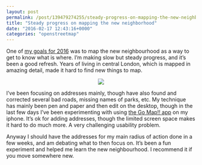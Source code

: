 ```yaml
---
layout: post
permalink: /post/139479274255/steady-progress-on-mapping-the-new-neighborhood
title: "Steady progress on mapping the new neighborhood"
date: "2016-02-17 12:43:16+0000"
categories: "openstreetmap"
---
```

One of <a href="http://www.freyfogle.com/post/138272982085/goals-for-2016">my goals for 2016</a> was to map the new neighbourhood as a way to get to know what is where. I’m making slow but steady progress, and it’s been a good refresh. Years of living in central London, which is mapped in amazing detail, made it hard to find new things to map. 

<center><figure data-orig-width="1670" data-orig-height="1038" class="tmblr-full"><center><img data-orig-width="1670" data-orig-height="1038" src="http://66.media.tumblr.com/1c913d5007425c558c81a603703fe2a3/tumblr_inline_o2ow8rNF2Y1ravz8f_540.png"/></center></figure></center><p/>
I’ve been focusing on addresses mainly, though have also found and corrected several bad roads, missing names of parks, etc. My technique has mainly been pen and paper and then edit on the desktop, though in the last few days I’ve been experimenting with using <a href="http://wiki.openstreetmap.org/wiki/Go_Map!!">the Go Map!! app</a> on my iphone. It’s ok for adding addresses, though the limited screen space makes it hard to do much more. A very challenging usability problem. 

Anyway I should have the addresses for my main radius of action done in a few weeks, and am debating what to then focus on. It’s been a fun experiment and helped me learn the new neighbourhood. I recommend it if you move somewhere new. 

